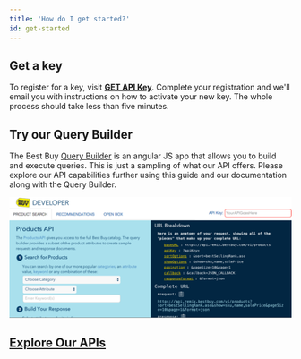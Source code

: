 ```yaml
---
title: 'How do I get started?'
id: get-started
---
```


## Get a key
To register for a key, visit [**GET API Key**](https://remix.mashery.com/member/register). Complete your registration and we'll email you with instructions on how to activate your new key. The whole process should take less than five minutes.

## Try our Query Builder
The Best Buy [Query Builder](https://bestbuyapis.github.io/bby-query-mixer/#/) is an angular JS app that allows you to build and execute queries. This is just a sampling of what our API offers. Please explore our API capabilities further using this guide and our documentation along with the Query Builder.

<a href="https://bestbuyapis.github.io/bby-query-mixer/#/"><img src="images/hackathon/QueryBuilderProduct.png">

## Explore Our APIs
